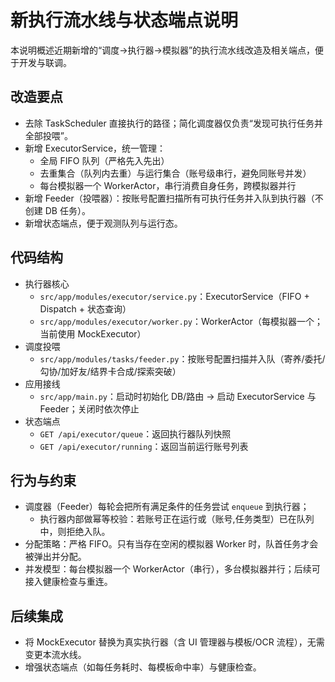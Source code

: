 # 新执行流水线与状态端点说明

本说明概述近期新增的“调度→执行器→模拟器”的执行流水线改造及相关端点，便于开发与联调。

## 改造要点
- 去除 TaskScheduler 直接执行的路径；简化调度器仅负责“发现可执行任务并全部投喂”。
- 新增 ExecutorService，统一管理：
  - 全局 FIFO 队列（严格先入先出）
  - 去重集合（队列内去重）与运行集合（账号级串行，避免同账号并发）
  - 每台模拟器一个 WorkerActor，串行消费自身任务，跨模拟器并行
- 新增 Feeder（投喂器）：按账号配置扫描所有可执行任务并入队到执行器（不创建 DB 任务）。
- 新增状态端点，便于观测队列与运行态。

## 代码结构
- 执行器核心
  - `src/app/modules/executor/service.py`：ExecutorService（FIFO + Dispatch + 状态查询）
  - `src/app/modules/executor/worker.py`：WorkerActor（每模拟器一个；当前使用 MockExecutor）
- 调度投喂
  - `src/app/modules/tasks/feeder.py`：按账号配置扫描并入队（寄养/委托/勾协/加好友/结界卡合成/探索突破）
- 应用接线
  - `src/app/main.py`：启动时初始化 DB/路由 → 启动 ExecutorService 与 Feeder；关闭时依次停止
- 状态端点
  - `GET /api/executor/queue`：返回执行器队列快照
  - `GET /api/executor/running`：返回当前运行账号列表

## 行为与约束
- 调度器（Feeder）每轮会把所有满足条件的任务尝试 `enqueue` 到执行器；
  - 执行器内部做幂等校验：若账号正在运行或（账号,任务类型）已在队列中，则拒绝入队。
- 分配策略：严格 FIFO。只有当存在空闲的模拟器 Worker 时，队首任务才会被弹出并分配。
- 并发模型：每台模拟器一个 WorkerActor（串行），多台模拟器并行；后续可接入健康检查与重连。

## 后续集成
- 将 MockExecutor 替换为真实执行器（含 UI 管理器与模板/OCR 流程），无需变更本流水线。
- 增强状态端点（如每任务耗时、每模板命中率）与健康检查。

